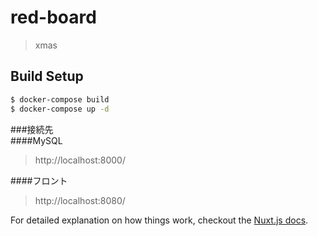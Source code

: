 # red-board

> xmas

## Build Setup

```bash
$ docker-compose build
$ docker-compose up -d
```

###接続先  
####MySQL

> http://localhost:8000/

####フロント

> http://localhost:8080/

For detailed explanation on how things work, checkout the [Nuxt.js docs](https://github.com/nuxt/nuxt.js).
